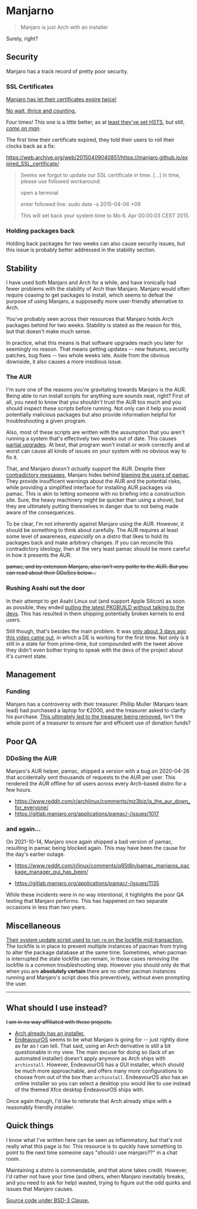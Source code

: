 <!--
  Very long lines are allowed. You probably want to enable word wrap in your editor.
  This is just a spicy markdown file, don't be intimidated by the Svelte in the middle.
-->

<script>
  import Stopwatch from './Stopwatch.svelte'
</script>

<Stopwatch />

# Manjarno

> Manjaro is just Arch with an installer

Surely, right?

## Security

Manjaro has a track record of pretty poor security.

### SSL Certificates

[Manjaro has let their certificates expire twice!](https://redd.it/4inrut/)

[No wait, thrice and counting.](https://web.archive.org/web/20220102232338/https://forum.manjaro.org/t/expired-certificate-for-iso-download-on-download-manjaro-org/96441)

Four times! This one is a *little* better, as at [least they've set HSTS](./expiry-2022-08-17.png), but still, *[come on man](https://www.reddit.com/r/linuxquestions/comments/wqzrpl/did_manjaro_just_forget_to_renew_the_ssl/)*.

The first time their certificate expired, they told their users to roll their clocks back as a fix:

https://web.archive.org/web/20150409040851/https://manjaro.github.io/expired_SSL_certificate/

> Seems we forgot to update our SSL certificate in time. [...] In time, please use followed workaround:
>
> open a terminal
>
> enter followed line: sudo date -s 2015-04-06 +09
>
> This will set back your system time to Mo 6. Apr 00:00:03 CEST 2015.

### Holding packages back

Holding back packages for two weeks can also cause security issues, but this issue is probably better addressed in the stability section.

## Stability

I have used both Manjaro and Arch for a while, and have ironically had fewer problems with the stability of Arch than Manjaro. Manjaro would often require coaxing to get packages to install, which seems to defeat the purpose of using Manjaro, a supposedly more user-friendly alternative to Arch.

You've probably seen across their resources that Manjaro holds Arch packages behind for two
weeks. Stability is stated as the reason for this, but that doesn't make much sense.

In practice, what this means is that software upgrades reach you later for seemingly
no reason. That means getting updates -- new features, security patches, bug fixes -- two whole weeks late. Aside from the obvious downside, it also causes a more insidious issue.

### The AUR

I'm sure one of the reasons you're gravitating towards Manjaro is the AUR. Being able to
run install scripts for anything sure sounds neat, right? First of all, you need to know that you shouldn't trust the AUR too much and you should inspect these scripts before running. Not only can it help you avoid potentially malicious packages but also provide information helpful for troubleshooting a given program.

Also, most of these scripts are written with the assumption that you aren't running a system
that's effectively two weeks out of date. This causes [partial upgrades](https://wiki.archlinux.org/title/System_maintenance#Partial_upgrades_are_unsupported). At best, that program won't install or work correctly and at worst can cause all kinds of issues on your system with no obvious way to fix it.

That, and Manjaro *doesn't actually support* the AUR. Despite their [contradictory messages](https://web.archive.org/web/20220221092555/https://forum.endeavouros.com/t/is-aur-down-again/24287/9), Manjaro hides behind [blaming the users of pamac](https://web.archive.org/web/20220221090752/https://forum.manjaro.org/t/aur-please-restrain-yourself/103318). They provide insufficent warnings about the AUR and the potential risks, while providing a simplified interface for installing AUR packages via pamac. This is akin to letting someone with no briefing into a construction site. Sure, the heavy machinery might be quicker than using a shovel, but they are ultimately putting themselves in danger due to not being made aware of the consequences.


To be clear, I'm not inherently against Manjaro using the AUR. However, it should be something to think about carefully. The AUR requires at least some level of awareness, *especially* on a distro that likes to hold its packages back and make arbitrary changes. If you can reconcile this contradictory ideology, then at the very least pamac should be more careful in how it presents the AUR.

~~pamac, and by extension Manjaro, also isn't very polite to the AUR. But you can read about their DDoSes below...~~

### Rushing Asahi out the door

In their attempt to get Asahi Linux out (and support Apple Silicon) as soon as possible, they ended [pulling the latest PKGBUILD without talking to the devs](https://twitter.com/marcan42/status/1576414477272387584). This has resulted in them shipping potentially broken kernels to end users.

Still though, that's besides the main problem. It was [only about 3 days ago this video came out](https://www.youtube.com/watch?v=k0cnMUroMlQ), in which a DE is working for the first time. Not only is it still in a state far from prime-time, but compounded with the tweet above they didn't even bother trying to speak with the devs of the project about it's current state. 

## Management

### Funding

Manjaro has a controversy with their treasurer. Phillip Muller (Manjaro team lead) had purchased a laptop for €2000, and the treasurer asked to clarify his purchase. [This ultimately led to the treasurer being removed.](https://redd.it/hxp3zi) Isn't the whole point of a treasurer to ensure fair and efficient use of donation funds?

## Poor QA

### DDoSing the AUR

Manjaro's AUR helper, pamac, shipped a version with a bug on 2020-04-26 that accidentally sent thousands
of requests to the AUR per user. This rendered the AUR offline for *all* users across
every Arch-based distro for a few hours.

* https://www.reddit.com/r/archlinux/comments/mz3biz/is_the_aur_down_for_everyone/
* https://gitlab.manjaro.org/applications/pamac/-/issues/1017

### and again...

On 2021-10-14, Manjaro once again shipped a bad version of pamac, resulting in pamac being
blocked again. This may have been the cause for the day's earlier outage.

* https://www.reddit.com/r/linux/comments/q85t8n/pamac_manjaros_package_manager_gui_has_been/

* https://gitlab.manjaro.org/applications/pamac/-/issues/1135

While these incidents were in no way intentional, it highlights the poor QA testing that Manjaro performs. This has happened on two separate occasions in less than two years.

## Miscellaneous

[Their system update script used to run `rm` on the lockfile mid-transaction.](https://gitlab.manjaro.org/packages/core/manjaro-system/blob/3b806753e245b7ec7e18bb674e916e28d751a429/manjaro-update-system.sh#L45) The lockfile is in place to prevent multiple instances of pacman from trying to alter the package database at the same time. Sometimes, when pacman is interrupted the stale lockfile can remain, in those cases removing the lockfile is a common troubleshooting step. However you should only do that when you are **absolutely certain** there are no other pacman instances running and Manjaro's script does this preventively, without even prompting the user.

---

## What should I use instead?

~~I am in no way affiliated with these projects.~~

* [Arch already has an installer.](https://github.com/archlinux/archinstall)
* [EndeavourOS](https://endeavouros.com/) seems to be what Manjaro is going for -- just rightly done as far as I can tell. That said, using an Arch derivative is still a bit questionable in my view. The main excuse for doing so (lack of an automated installer) doesn't apply anymore as Arch ships with `archinstall`. However, EndeavourOS has a GUI installer, which should be much more approachable, and offers many more configurations to choose from out of the box than `archinstall`. EndeavourOS also has an online installer so you can select a desktop you would like to use instead of the themed Xfce desktop EndeavourOS ships with.

Once again though, I'd like to reiterate that Arch already ships with a reasonably friendly installer.

## Quick things

I know what I've written here can be seen as inflammatory, but that's not really what this page is for. This resource is to quickly have something to point to the next time someone says "should i use manjaro??" in a chat room.

Maintaining a distro is commendable, and that alone takes credit. However, I'd rather not have
your time (and others, when Manjaro inevitably breaks, and you need to ask for help) wasted,
trying to figure out the odd quirks and issues that Manjaro causes.

[Source code under BSD-3 Clause.](https://github.com/EmeraldSnorlax/manjarno)

